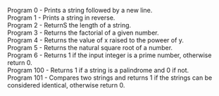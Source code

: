 Program 0 - Prints a string followed by a new line. <br>
Program 1 - Prints a string in reverse. <br>
Program 2 - ReturnS the length of a string. <br>
Program 3 - Returns the factorial of a given number. <br>
Program 4 - Returns the value of x raised to the poweer of y. <br>
Program 5 - Returns the natural square root of a number. <br>
Program 6 - Returns 1 if the input integer is a prime number, otherwise return 0. <br>
Program 100 - Returns 1 if a string is a palindrome and 0 if not. <br>
Program 101 - Compares two strings and returns 1 if the strings can be considered identical, otherwise return 0. <br>
